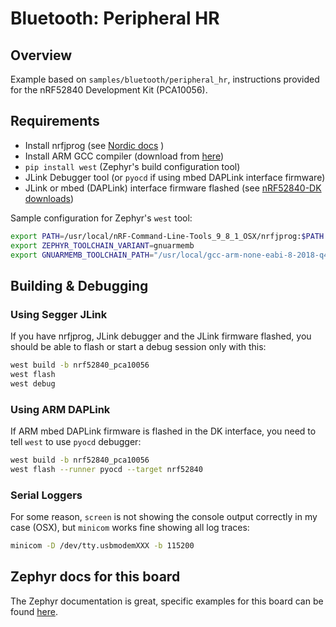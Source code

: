 # Bluetooth: Peripheral HR

## Overview
Example based on `samples/bluetooth/peripheral_hr`, instructions provided for the nRF52840 Development Kit (PCA10056).

## Requirements

- Install nrfjprog (see [Nordic docs](https://infocenter.nordicsemi.com/index.jsp?topic=%2Fug_nrf5x_cltools%2FUG%2Fcltools%2Fnrf5x_nrfjprogexe.html) )
- Install ARM GCC compiler (download from [here](https://developer.arm.com/tools-and-software/open-source-software/developer-tools/gnu-toolchain/gnu-rm/downloads))
- `pip install west`  (Zephyr's build configuration tool)
- JLink Debugger tool (or `pyocd` if using mbed DAPLink interface firmware)
- JLink or mbed (DAPLink) interface firmware flashed (see [nRF52840-DK downloads](https://www.nordicsemi.com/Software-and-Tools/Development-Kits/nRF52840-DK/Download#infotabs))


Sample configuration for Zephyr's `west` tool:
```bash
export PATH=/usr/local/nRF-Command-Line-Tools_9_8_1_OSX/nrfjprog:$PATH
export ZEPHYR_TOOLCHAIN_VARIANT=gnuarmemb
export GNUARMEMB_TOOLCHAIN_PATH="/usr/local/gcc-arm-none-eabi-8-2018-q4-major"
```

## Building & Debugging
### Using Segger JLink
If you have nrfjprog, JLink debugger and the JLink firmware flashed, you should be able to flash or start a debug session only with this:

```bash
west build -b nrf52840_pca10056
west flash
west debug
```

### Using ARM DAPLink
If ARM mbed DAPLink firmware is flashed in the DK interface, you need to tell `west` to use `pyocd` debugger:
```bash
west build -b nrf52840_pca10056
west flash --runner pyocd --target nrf52840
```

### Serial Loggers
For some reason, `screen` is not showing the console output correctly in my case (OSX), but `minicom` works fine showing all log traces:
```bash
minicom -D /dev/tty.usbmodemXXX -b 115200
```

## Zephyr docs for this board
The Zephyr documentation is great, specific examples for this board can be found [here](https://docs.zephyrproject.org/latest/boards/arm/nrf52840_pca10056/doc/index.html).
